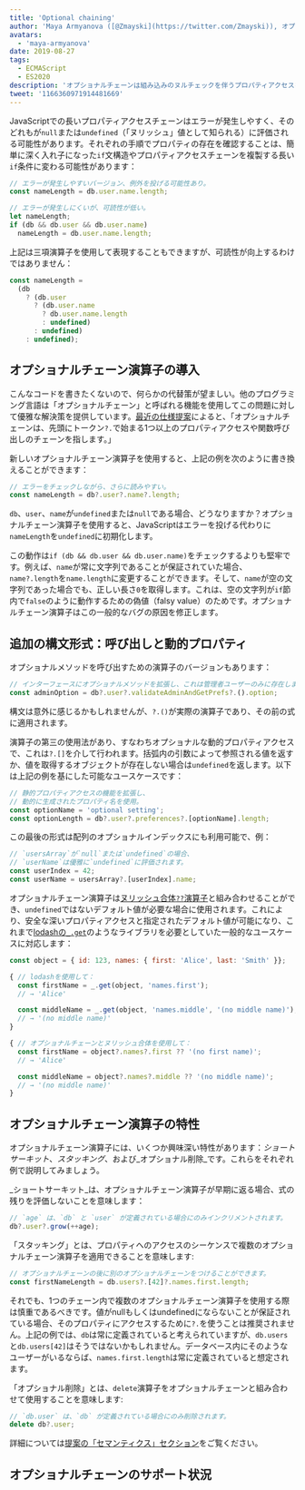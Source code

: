 ```yaml
---
title: 'Optional chaining'
author: 'Maya Armyanova ([@Zmayski](https://twitter.com/Zmayski)), オプショナルチェーンの突破者'
avatars:
  - 'maya-armyanova'
date: 2019-08-27
tags:
  - ECMAScript
  - ES2020
description: 'オプショナルチェーンは組み込みのヌルチェックを伴うプロパティアクセスを読みやすく簡潔に記述することを可能にします。'
tweet: '1166360971914481669'
---
```

JavaScriptでの長いプロパティアクセスチェーンはエラーが発生しやすく、そのどれもが`null`または`undefined`（「ヌリッシュ」値として知られる）に評価される可能性があります。それぞれの手順でプロパティの存在を確認することは、簡単に深く入れ子になった`if`文構造やプロパティアクセスチェーンを複製する長い`if`条件に変わる可能性があります：

<!--truncate-->
```js
// エラーが発生しやすいバージョン、例外を投げる可能性あり。
const nameLength = db.user.name.length;

// エラーが発生しにくいが、可読性が低い。
let nameLength;
if (db && db.user && db.user.name)
  nameLength = db.user.name.length;
```

上記は三項演算子を使用して表現することもできますが、可読性が向上するわけではありません：

```js
const nameLength =
  (db
    ? (db.user
      ? (db.user.name
        ? db.user.name.length
        : undefined)
      : undefined)
    : undefined);
```

## オプショナルチェーン演算子の導入

こんなコードを書きたくないので、何らかの代替策が望ましい。他のプログラミング言語は「オプショナルチェーン」と呼ばれる機能を使用してこの問題に対して優雅な解決策を提供しています。[最近の仕様提案](https://github.com/tc39/proposal-optional-chaining)によると、「オプショナルチェーンは、先頭にトークン`?.`で始まる1つ以上のプロパティアクセスや関数呼び出しのチェーンを指します。」

新しいオプショナルチェーン演算子を使用すると、上記の例を次のように書き換えることができます：

```js
// エラーをチェックしながら、さらに読みやすい。
const nameLength = db?.user?.name?.length;
```

`db`、`user`、`name`が`undefined`または`null`である場合、どうなりますか？オプショナルチェーン演算子を使用すると、JavaScriptはエラーを投げる代わりに`nameLength`を`undefined`に初期化します。

この動作は`if (db && db.user && db.user.name)`をチェックするよりも堅牢です。例えば、`name`が常に文字列であることが保証されていた場合、`name?.length`を`name.length`に変更することができます。そして、`name`が空の文字列であった場合でも、正しい長さ`0`を取得します。これは、空の文字列が`if`節内で`false`のように動作するための偽値（falsy value）のためです。オプショナルチェーン演算子はこの一般的なバグの原因を修正します。

## 追加の構文形式：呼び出しと動的プロパティ

オプショナルメソッドを呼び出すための演算子のバージョンもあります：

```js
// インターフェースにオプショナルメソッドを拡張し、これは管理者ユーザーのみに存在します。
const adminOption = db?.user?.validateAdminAndGetPrefs?.().option;
```

構文は意外に感じるかもしれませんが、`?.()`が実際の演算子であり、その前の式に適用されます。

演算子の第三の使用法があり、すなわちオプショナルな動的プロパティアクセスで、これは`?.[]`を介して行われます。括弧内の引数によって参照される値を返すか、値を取得するオブジェクトが存在しない場合は`undefined`を返します。以下は上記の例を基にした可能なユースケースです：

```js
// 静的プロパティアクセスの機能を拡張し、
// 動的に生成されたプロパティ名を使用。
const optionName = 'optional setting';
const optionLength = db?.user?.preferences?.[optionName].length;
```

この最後の形式は配列のオプショナルインデックスにも利用可能で、例：

```js
// `usersArray`が`null`または`undefined`の場合、
// `userName`は優雅に`undefined`に評価されます。
const userIndex = 42;
const userName = usersArray?.[userIndex].name;
```

オプショナルチェーン演算子は[ヌリッシュ合体`??`演算子](/features/nullish-coalescing)と組み合わせることができ、`undefined`ではないデフォルト値が必要な場合に使用されます。これにより、安全な深いプロパティアクセスと指定されたデフォルト値が可能になり、これまで[lodashの`_.get`](https://lodash.dev/docs/4.17.15#get)のようなライブラリを必要としていた一般的なユースケースに対応します：

```js
const object = { id: 123, names: { first: 'Alice', last: 'Smith' }};

{ // lodashを使用して：
  const firstName = _.get(object, 'names.first');
  // → 'Alice'

  const middleName = _.get(object, 'names.middle', '(no middle name)');
  // → '(no middle name)'
}

{ // オプショナルチェーンとヌリッシュ合体を使用して：
  const firstName = object?.names?.first ?? '(no first name)';
  // → 'Alice'

  const middleName = object?.names?.middle ?? '(no middle name)';
  // → '(no middle name)'
}
```

## オプショナルチェーン演算子の特性

オプショナルチェーン演算子には、いくつか興味深い特性があります：_ショートサーキット_、_スタッキング_、および_オプショナル削除_です。これらをそれぞれ例で説明してみましょう。

_ショートサーキット_は、オプショナルチェーン演算子が早期に返る場合、式の残りを評価しないことを意味します：

```js
// `age` は、`db` と `user` が定義されている場合にのみインクリメントされます。
db?.user?.grow(++age);
```

「スタッキング」とは、プロパティへのアクセスのシーケンスで複数のオプショナルチェーン演算子を適用できることを意味します:

```js
// オプショナルチェーンの後に別のオプショナルチェーンをつけることができます。
const firstNameLength = db.users?.[42]?.names.first.length;
```

それでも、1つのチェーン内で複数のオプショナルチェーン演算子を使用する際は慎重であるべきです。値がnullもしくはundefinedにならないことが保証されている場合、そのプロパティにアクセスするために`?.`を使うことは推奨されません。上記の例では、`db`は常に定義されていると考えられていますが、`db.users`と`db.users[42]`はそうではないかもしれません。データベース内にそのようなユーザーがいるならば、`names.first.length`は常に定義されていると想定されます。

「オプショナル削除」とは、`delete`演算子をオプショナルチェーンと組み合わせて使用することを意味します:

```js
// `db.user` は、`db` が定義されている場合にのみ削除されます。
delete db?.user;
```

詳細については[提案の「セマンティクス」セクション](https://github.com/tc39/proposal-optional-chaining#semantics)をご覧ください。

## オプショナルチェーンのサポート状況

<feature-support chrome="80 https://bugs.chromium.org/p/v8/issues/detail?id=9553"
                 firefox="74 https://bugzilla.mozilla.org/show_bug.cgi?id=1566143"
                 safari="13.1 https://bugs.webkit.org/show_bug.cgi?id=200199"
                 nodejs="14 https://medium.com/@nodejs/node-js-version-14-available-now-8170d384567e"
                 babel="yes https://babeljs.io/docs/en/babel-plugin-proposal-optional-chaining"></feature-support>

